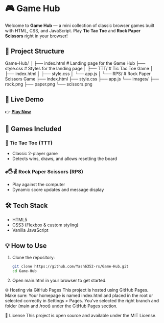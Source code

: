 # 🎮 Game Hub

Welcome to **Game Hub** — a mini collection of classic browser games built with HTML, CSS, and JavaScript. Play **Tic Tac Toe** and **Rock Paper Scissors** right in your browser!

## 📁 Project Structure
Game-Hub/
│
├── index.html # Landing page for the Game Hub
├── style.css # Styles for the landing page
│
├── TTT/ # Tic Tac Toe Game
│ ├── index.html
│ ├── style.css
│ └── app.js
│
└── RPS/ # Rock Paper Scissors Game
├── index.html
├── style.css
├── app.js
└── images/
├── rock.png
├── paper.png
└── scissors.png


## 🚀 Live Demo

👉 **[Play Now](https://Yash6352-rs.github.io/Game-Hub/)**

## 🎯 Games Included

### 🧠 Tic Tac Toe (TTT)
- Classic 2-player game
- Detects wins, draws, and allows resetting the board

### ✊🖐✌ Rock Paper Scissors (RPS)
- Play against the computer
- Dynamic score updates and message display

## 🛠️ Tech Stack
- HTML5
- CSS3 (Flexbox & custom styling)
- Vanilla JavaScript

## 💡 How to Use
1. Clone the repository:
   ```bash
   git clone https://github.com/Yash6352-rs/Game-Hub.git
   cd Game-Hub
   
2. Open main.html in your browser to get started.

🌐 Hosting via GitHub Pages
This project is hosted using GitHub Pages. Make sure:
Your homepage is named index.html and placed in the root or selected correctly in Settings > Pages.
You've selected the right branch and folder (main and /root) under the GitHub Pages section.

📄 License
This project is open source and available under the MIT License.


